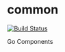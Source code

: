 # common

[![Build Status](https://travis-ci.org/Kretech/common.svg?branch=master)](https://travis-ci.org/Kretech/common)

Go Components
